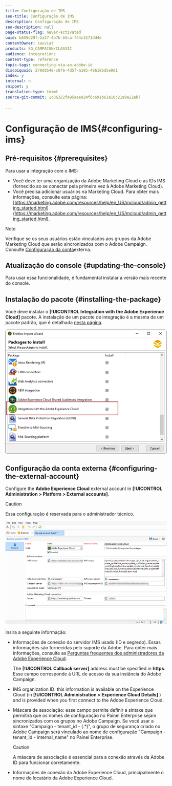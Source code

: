 ```yaml
---
title: Configuração de IMS
seo-title: Configuração de IMS
description: Configuração de IMS
seo-description: null
page-status-flag: never-activated
uuid: b659d29f-2a27-4a7b-b5ca-f44c3271dd4e
contentOwner: sauviat
products: SG_CAMPAIGN/CLASSIC
audience: integrations
content-type: reference
topic-tags: connecting-via-an-adobe-id
discoiquuid: 279d0548-c876-4d5f-a195-48618bd5e9d1
index: y
internal: n
snippet: y
translation-type: tm+mt
source-git-commit: 1c86322fa95aee024f6c691b61a10c21a9a22eb7

---
```



# Configuração de IMS{#configuring-ims}

## Pré-requisitos {#prerequisites}

Para usar a integração com o IMS:

* Você deve ter uma organização da Adobe Marketing Cloud e as IDs IMS (fornecido ao se conectar pela primeira vez à Adobe Marketing Cloud).
* Você precisa adicionar usuários na Marketing Cloud. Para obter mais informações, consulte esta página: [https://marketing.adobe.com/resources/help/en_US/mcloud/admin_getting_started.html](https://marketing.adobe.com/resources/help/en_US/mcloud/admin_getting_started.html).

>[!NOTE]
>
>Verifique se os seus usuários estão vinculados aos grupos da Adobe Marketing Cloud que serão sincronizados com o Adobe Campaign. Consulte [Configuração da conta](#configuring-the-external-account)externa.

## Atualização do console {#updating-the-console}

Para usar essa funcionalidade, é fundamental instalar a versão mais recente do console.

## Instalação do pacote {#installing-the-package}

Você deve instalar o **[!UICONTROL Integration with the Adobe Experience Cloud]** pacote. A instalação de um pacote de integração é a mesma de um pacote padrão, que é detalhada [nesta página](../../installation/using/installing-campaign-standard-packages.md).

![](assets/ims_6.png)

## Configuração da conta externa {#configuring-the-external-account}

Configure the **Adobe Experience Cloud** external account in **[!UICONTROL Administration > Platform > External accounts]**.

>[!CAUTION]
>
>Essa configuração é reservada para o administrador técnico.

![](assets/ims_5.png)

Insira a seguinte informação:

* Informações de conexão do servidor IMS usado (ID e segredo). Essas informações são fornecidas pelo suporte da Adobe. Para obter mais informações, consulte as [Perguntas frequentes dos administradores da Adobe Experience Cloud](https://marketing.adobe.com/resources/help/en_US/mcloud/faq.html).

   The **[!UICONTROL Callback server]** address must be specified in **https**. Esse campo corresponde à URL de acesso da sua instância do Adobe Campaign.

* IMS organization ID: this information is available on the Experience Cloud (in **[!UICONTROL Administration > Experience Cloud Details]** ) and is provided when you first connect to the Adobe Experience Cloud.
* Máscara de associação: esse campo permite definir a sintaxe que permitirá que os nomes de configuração no Painel Enterprise sejam sincronizados com os grupos no Adobe Campaign. Se você usar a sintaxe &quot;Campaign - tenant_id - (.*)&quot;, o grupo de segurança criado no Adobe Campaign será vinculado ao nome de configuração &quot;Campaign - tenant_id - internal_name&quot; no Painel Enterprise.

   >[!CAUTION]
   >
   >A máscara de associação é essencial para a conexão através da Adobe ID para funcionar corretamente.

* Informações de conexão da Adobe Experience Cloud, principalmente 
           o nome do locatário da Adobe Experience Cloud.

